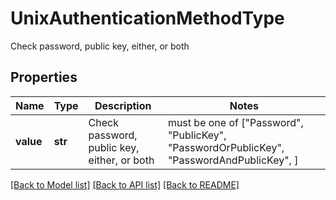 # UnixAuthenticationMethodType

Check password, public key, either, or both

## Properties
Name | Type | Description | Notes
------------ | ------------- | ------------- | -------------
**value** | **str** | Check password, public key, either, or both |  must be one of ["Password", "PublicKey", "PasswordOrPublicKey", "PasswordAndPublicKey", ]

[[Back to Model list]](../README.md#documentation-for-models) [[Back to API list]](../README.md#documentation-for-api-endpoints) [[Back to README]](../README.md)


